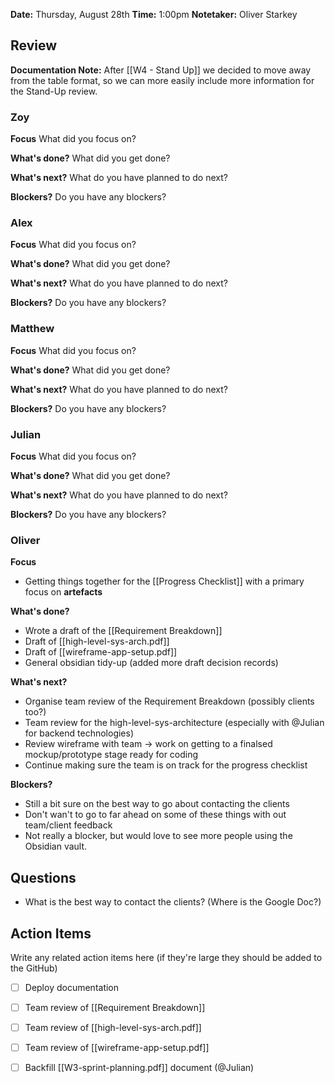 **Date:** Thursday, August 28th 
**Time:** 1:00pm
**Notetaker:** Oliver Starkey
## Review

**Documentation Note:** After [[W4 - Stand Up]] we decided to move away from the table format, so we can more easily include more information for the Stand-Up review. 

### Zoy

**Focus**
What did you focus on?

**What's done?**
What did you get done?

**What's next?**
What do you have planned to do next?

**Blockers?**
Do you have any blockers?

### Alex

**Focus**
What did you focus on?

**What's done?**
What did you get done?

**What's next?**
What do you have planned to do next?

**Blockers?**
Do you have any blockers?

### Matthew

**Focus**
What did you focus on?

**What's done?**
What did you get done?

**What's next?**
What do you have planned to do next?

**Blockers?**
Do you have any blockers?

### Julian

**Focus**
What did you focus on?

**What's done?**
What did you get done?

**What's next?**
What do you have planned to do next?

**Blockers?**
Do you have any blockers?

### Oliver

**Focus**
* Getting things together for the [[Progress Checklist]] with a primary focus on **artefacts**

**What's done?**
* Wrote a draft of the [[Requirement Breakdown]]
* Draft of [[high-level-sys-arch.pdf]]
* Draft of [[wireframe-app-setup.pdf]]
* General obsidian tidy-up (added more draft decision records)

**What's next?**
* Organise team review of the Requirement Breakdown (possibly clients too?) 
* Team review for the high-level-sys-architecture (especially with @Julian for backend technologies)
* Review wireframe with team -> work on getting to a finalsed mockup/prototype stage ready for coding
* Continue making sure the team is on track for the progress checklist

**Blockers?**
* Still a bit sure on the best way to go about contacting the clients
* Don't wan't to go to far ahead on some of these things with out team/client feedback
* Not really a blocker, but would love to see more people using the Obsidian vault.
## Questions

* What is the best way to contact the clients? (Where is the Google Doc?) 
## Action Items

Write any related action items here (if they're large they should be added to the GitHub)

 - [ ] Deploy documentation
 - [ ] Team review of [[Requirement Breakdown]]
 - [ ] Team review of [[high-level-sys-arch.pdf]]
 - [ ] Team review of [[wireframe-app-setup.pdf]]
 - [ ] Backfill [[W3-sprint-planning.pdf]] document (@Julian)

